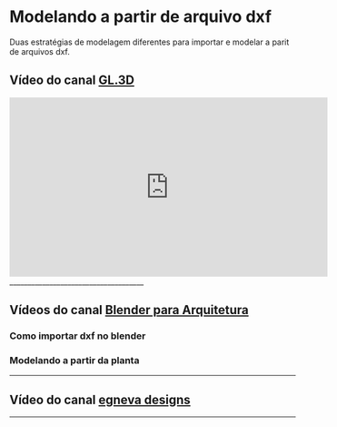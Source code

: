 # Modelando a partir de arquivo dxf

Duas estratégias de modelagem diferentes para importar e modelar a parit de arquivos dxf.


## Vídeo do canal [GL.3D](https://www.youtube.com/channel/UCDMs6qQbvvKnXOLKW937Kaw/featured)

<iframe width="560" height="315" src="https://www.youtube.com/embed/0dXlw8eDFNI" frameborder="0" allow="accelerometer; autoplay; clipboard-write; encrypted-media; gyroscope; picture-in-picture" allowfullscreen></iframe>
_____________________________________

## Vídeos do canal [Blender para Arquitetura](https://www.youtube.com/channel/UCxCWwDzdB1wglal6auDz96A)

### Como importar dxf no blender





### Modelando a partir da planta




__________________________________________________

## Vídeo do canal [egneva designs](https://www.youtube.com/channel/UCg6CFC-WT2_4KM63AUphoeg)


_____________________________________




